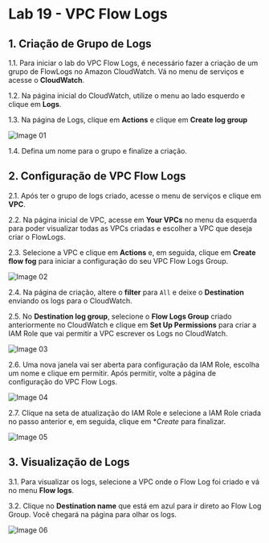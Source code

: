 # Lab 19 - VPC Flow Logs


## 1. Criação de Grupo de Logs

1.1. Para iniciar o lab do VPC Flow Logs, é necessário fazer a criação de um grupo de FlowLogs no Amazon CloudWatch. Vá no menu de serviços e acesse o **CloudWatch**.


1.2. Na página inicial do CloudWatch, utilize o menu ao lado esquerdo e clique em **Logs**.

1.3. Na página  de Logs, clique em **Actions** e clique em **Create log group**

![Image 01](https://d2yblsmsldwfto.cloudfront.net/lab19/lab-19-vpc-flowlogs-01.png)


1.4. Defina um nome para o grupo e finalize a criação.


## 2. Configuração de VPC Flow Logs

2.1. Após ter o grupo de logs criado, acesse o menu de serviços e clique em **VPC**.

2.2. Na página inicial de VPC, acesse em **Your VPCs** no menu da esquerda para poder visualizar todas as VPCs criadas e escolher a VPC que deseja criar o FlowLogs.


2.3. Selecione a VPC e clique em **Actions** e, em seguida, clique em **Create flow fog** para iniciar a configuração do seu VPC Flow Logs Group.

![Image 02](https://d2yblsmsldwfto.cloudfront.net/lab19/lab-19-vpc-flowlogs-02.png)


2.4. Na página de criação, altere o **filter** para ```All``` e deixe o **Destination** enviando os logs para o CloudWatch.

2.5. No **Destination log group**, selecione o **Flow Logs Group** criado anteriormente no CloudWatch e clique em **Set Up Permissions** para criar a IAM Role que vai permitir a VPC escrever os Logs no CloudWatch.

![Image 03](https://d2yblsmsldwfto.cloudfront.net/lab19/lab-19-vpc-flowlogs-03.png)

2.6. Uma nova janela vai ser aberta para configuração da IAM Role, escolha um nome e clique em permitir. Após permitir, volte a página de configuração do VPC Flow Logs.

![Image 04](https://d2yblsmsldwfto.cloudfront.net/lab19/lab-19-vpc-flowlogs-04.png)

2.7. Clique na seta de atualização do IAM Role e selecione a IAM Role criada no passo anterior e, em seguida, clique em **Create* para finalizar.

![Image 05](https://d2yblsmsldwfto.cloudfront.net/lab19/lab-19-vpc-flowlogs-05.png)


## 3. Visualização de Logs

3.1. Para visualizar os logs, selecione a VPC onde o Flow Log foi criado e vá no menu **Flow logs**.

3.2. Clique no **Destination name** que está em azul para ir direto ao Flow Log Group. Você chegará na página para olhar os logs.

![Image 06](https://d2yblsmsldwfto.cloudfront.net/lab19/lab-19-vpc-flowlogs-06.png)

